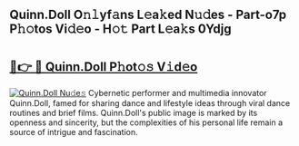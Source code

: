 ## Quinn.Doll O𝚗𝚕yf𝚊ns L𝚎a𝚔ed N𝚞𝚍es - Part-o7p P𝚑𝚘tos Vi𝚍𝚎o - H𝚘𝚝 Part L𝚎a𝚔s 0Ydjg

# <h2><a href="http://kf328qh.oniu.top/?m=Quinn.Doll">🔗👉 🔴 Quinn.Doll P𝚑ot𝚘𝚜 V𝚒d𝚎o</a></h2>

[![Quinn.Doll Nu𝚍e𝚜](https://i.imgur.com/0qMVB7G.gif)](http://kf328qh.oniu.top/?m=Quinn.Doll)
Cybernetic performer and multimedia innovator Quinn.Doll, famed for sharing dance and lifestyle ideas through viral dance routines and brief films. Quinn.Doll's public image is marked by its openness and sincerity, but the complexities of his personal life remain a source of intrigue and fascination.  
